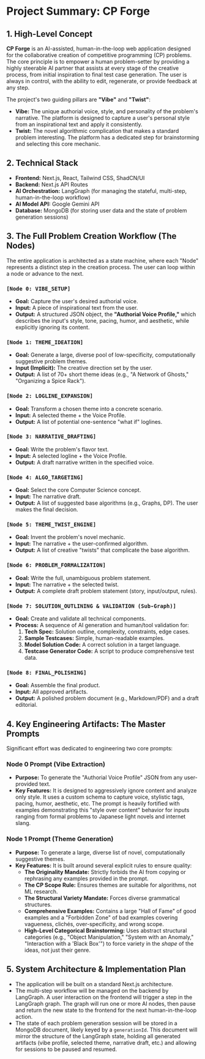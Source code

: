 # Project Summary: CP Forge

## 1. High-Level Concept

**CP Forge** is an AI-assisted, human-in-the-loop web application designed for the collaborative creation of competitive programming (CP) problems. The core principle is to empower a human problem-setter by providing a highly steerable AI partner that assists at every stage of the creative process, from initial inspiration to final test case generation. The user is always in control, with the ability to edit, regenerate, or provide feedback at any step.

The project's two guiding pillars are **"Vibe"** and **"Twist"**:
*   **Vibe:** The unique authorial voice, style, and personality of the problem's narrative. The platform is designed to capture a user's personal style from an inspirational text and apply it consistently.
*   **Twist:** The novel algorithmic complication that makes a standard problem interesting. The platform has a dedicated step for brainstorming and selecting this core mechanic.

## 2. Technical Stack

*   **Frontend:** Next.js, React, Tailwind CSS, ShadCN/UI
*   **Backend:** Next.js API Routes
*   **AI Orchestration:** LangGraph (for managing the stateful, multi-step, human-in-the-loop workflow)
*   **AI Model API:** Google Gemini API
*   **Database:** MongoDB (for storing user data and the state of problem generation sessions)

## 3. The Full Problem Creation Workflow (The Nodes)

The entire application is architected as a state machine, where each "Node" represents a distinct step in the creation process. The user can loop within a node or advance to the next.

### `[Node 0: VIBE_SETUP]`
*   **Goal:** Capture the user's desired authorial voice.
*   **Input:** A piece of inspirational text from the user.
*   **Output:** A structured JSON object, the **"Authorial Voice Profile,"** which describes the input's style, tone, pacing, humor, and aesthetic, while explicitly ignoring its content.

### `[Node 1: THEME_IDEATION]`
*   **Goal:** Generate a large, diverse pool of low-specificity, computationally suggestive problem themes.
*   **Input (Implicit):** The creative direction set by the user.
*   **Output:** A list of 70+ short theme ideas (e.g., "A Network of Ghosts," "Organizing a Spice Rack").

### `[Node 2: LOGLINE_EXPANSION]`
*   **Goal:** Transform a chosen theme into a concrete scenario.
*   **Input:** A selected theme + the Voice Profile.
*   **Output:** A list of potential one-sentence "what if" loglines.

### `[Node 3: NARRATIVE_DRAFTING]`
*   **Goal:** Write the problem's flavor text.
*   **Input:** A selected logline + the Voice Profile.
*   **Output:** A draft narrative written in the specified voice.

### `[Node 4: ALGO_TARGETING]`
*   **Goal:** Select the core Computer Science concept.
*   **Input:** The narrative draft.
*   **Output:** A list of suggested base algorithms (e.g., Graphs, DP). The user makes the final decision.

### `[Node 5: THEME_TWIST_ENGINE]`
*   **Goal:** Invent the problem's novel mechanic.
*   **Input:** The narrative + the user-confirmed algorithm.
*   **Output:** A list of creative "twists" that complicate the base algorithm.

### `[Node 6: PROBLEM_FORMALIZATION]`
*   **Goal:** Write the full, unambiguous problem statement.
*   **Input:** The narrative + the selected twist.
*   **Output:** A complete draft problem statement (story, input/output, rules).

### `[Node 7: SOLUTION_OUTLINING & VALIDATION (Sub-Graph)]`
*   **Goal:** Create and validate all technical components.
*   **Process:** A sequence of AI generation and human/tool validation for:
    1.  **Tech Spec:** Solution outline, complexity, constraints, edge cases.
    2.  **Sample Testcases:** Simple, human-readable examples.
    3.  **Model Solution Code:** A correct solution in a target language.
    4.  **Testcase Generator Code:** A script to produce comprehensive test data.

### `[Node 8: FINAL_POLISHING]`
*   **Goal:** Assemble the final product.
*   **Input:** All approved artifacts.
*   **Output:** A polished problem document (e.g., Markdown/PDF) and a draft editorial.

## 4. Key Engineering Artifacts: The Master Prompts

Significant effort was dedicated to engineering two core prompts:

### Node 0 Prompt (Vibe Extraction)
*   **Purpose:** To generate the "Authorial Voice Profile" JSON from any user-provided text.
*   **Key Features:** It is designed to aggressively ignore content and analyze only style. It uses a custom schema to capture voice, stylistic tags, pacing, humor, aesthetic, etc. The prompt is heavily fortified with examples demonstrating this "style over content" behavior for inputs ranging from formal problems to Japanese light novels and internet slang.

### Node 1 Prompt (Theme Generation)
*   **Purpose:** To generate a large, diverse list of novel, computationally suggestive themes.
*   **Key Features:** It is built around several explicit rules to ensure quality:
    *   **The Originality Mandate:** Strictly forbids the AI from copying or rephrasing any examples provided in the prompt.
    *   **The CP Scope Rule:** Ensures themes are suitable for algorithms, not ML research.
    *   **The Structural Variety Mandate:** Forces diverse grammatical structures.
    *   **Comprehensive Examples:** Contains a large "Hall of Fame" of good examples and a "Forbidden Zone" of bad examples covering vagueness, clichés, over-specificity, and wrong scope.
    *   **High-Level Categorical Brainstorming:** Uses abstract structural categories (e.g., "Object Manipulation," "System with an Anomaly," "Interaction with a 'Black Box'") to force variety in the *shape* of the ideas, not just their genre.

## 5. System Architecture & Implementation Plan

*   The application will be built on a standard Next.js architecture.
*   The multi-step workflow will be managed on the backend by LangGraph. A user interaction on the frontend will trigger a step in the LangGraph graph. The graph will run one or more AI nodes, then pause and return the new state to the frontend for the next human-in-the-loop action.
*   The state of each problem generation session will be stored in a MongoDB document, likely keyed by a `generationId`. This document will mirror the structure of the LangGraph state, holding all generated artifacts (vibe profile, selected theme, narrative draft, etc.) and allowing for sessions to be paused and resumed.